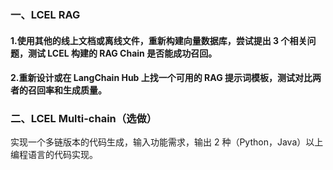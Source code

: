 ### 一、LCEL RAG
#### 1.使用其他的线上文档或离线文件，重新构建向量数据库，尝试提出 3 个相关问题，测试 LCEL 构建的 RAG Chain 是否能成功召回。
#### 2.重新设计或在 LangChain Hub 上找一个可用的 RAG 提示词模板，测试对比两者的召回率和生成质量。


### 二、LCEL Multi-chain（选做）
实现一个多链版本的代码生成，输入功能需求，输出 2 种（Python，Java）以上编程语言的代码实现。